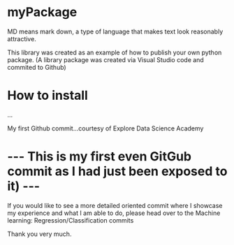 # myPackage

MD means mark down, a type of language that makes text look reasonably attractive.

This library was created as an example of how to publish your own python package.
(A library package was created via Visual Studio code and commited to Github)

# How to install

...

My first Github commit...courtesy of Explore Data Science Academy


# --- This is my first even GitGub commit as I had just been exposed to it) ---

If you would like to see a more detailed oriented commit where I showcase my experience and what I am able to do, please head over to the Machine learning: Regression/Classification commits

Thank you very much.

